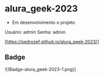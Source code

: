 # alura_geek-2023

- Em desenvolvimento o projeto

Usuário: admin
Senha: admin

[https://pedrozef.github.io/alura_geek-2023/]

## Badge

![(Badge-alura_geek-2023-1.png)]